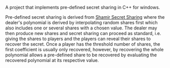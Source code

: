 A project that implements pre-defined secret sharing in C++ for windows.

Pre-defined secret sharing is derived from [Shamir Secret Sharing](https://en.wikipedia.org/wiki/Shamir%27s_secret_sharing) where the dealer's polynomial is derived by interpolating random shares first which also includes one or several shares with a chosen value. The dealer may then produce new shares and secret sharing can proceed as standard, i.e. giving the shares to players and the players can reveal their shares to recover the secret. Once a player has the threshold number of shares, the first coefficient is usually only recovered, however, by recovering the whole polynomial allows a pre-defined share to be recovered by evaluating the recovered polynomial at its respective value.
